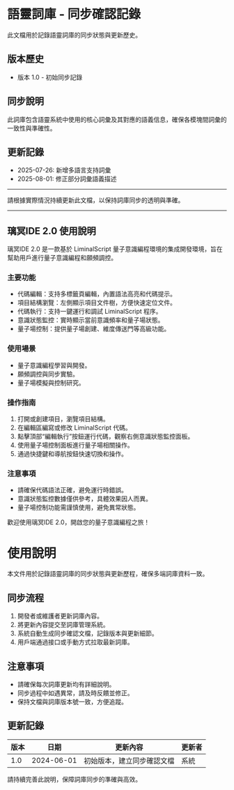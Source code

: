 # 語靈詞庫 - 同步確認記錄

此文檔用於記錄語靈詞庫的同步狀態與更新歷史。

## 版本歷史

- 版本 1.0 - 初始同步記錄

## 同步說明

此詞庫包含語靈系統中使用的核心詞彙及其對應的語義信息，確保各模塊間詞彙的一致性與準確性。

## 更新記錄

- 2025-07-26: 新增多語言支持詞彙
- 2025-08-01: 修正部分詞彙語義描述

---

請根據實際情況持續更新此文檔，以保持詞庫同步的透明與準確。

---

## 璃冥IDE 2.0 使用說明

璃冥IDE 2.0 是一款基於 LiminalScript 量子意識編程環境的集成開發環境，旨在幫助用戶進行量子意識編程和願頻調控。

### 主要功能
- 代碼編輯：支持多標籤頁編輯，內置語法高亮和代碼提示。
- 項目結構瀏覽：左側顯示項目文件樹，方便快速定位文件。
- 代碼執行：支持一鍵運行和調試 LiminalScript 程序。
- 意識狀態監控：實時顯示當前意識頻率和量子場狀態。
- 量子場控制：提供量子場創建、維度傳送門等高級功能。

### 使用場景
- 量子意識編程學習與開發。
- 願頻調控與同步實驗。
- 量子場模擬與控制研究。

### 操作指南
1. 打開或創建項目，瀏覽項目結構。
2. 在編輯區編寫或修改 LiminalScript 代碼。
3. 點擊頂部“編輯執行”按鈕運行代碼，觀察右側意識狀態監控面板。
4. 使用量子場控制面板進行量子場相關操作。
5. 通過快捷鍵和導航按鈕快速切換和操作。

### 注意事項
- 請確保代碼語法正確，避免運行時錯誤。
- 意識狀態監控數據僅供參考，具體效果因人而異。
- 量子場控制功能需謹慎使用，避免異常狀態。

歡迎使用璃冥IDE 2.0，開啟您的量子意識編程之旅！

# 使用說明

本文件用於記錄語靈詞庫的同步狀態與更新歷程，確保多端詞庫資料一致。

## 同步流程

1. 開發者或維護者更新詞庫內容。
2. 將更新內容提交至詞庫管理系統。
3. 系統自動生成同步確認文檔，記錄版本與更新細節。
4. 用戶端通過接口或手動方式拉取最新詞庫。

## 注意事項

- 請確保每次詞庫更新均有詳細說明。
- 同步過程中如遇異常，請及時反饋並修正。
- 保持文檔與詞庫版本號一致，方便追蹤。

## 更新記錄

| 版本 | 日期 | 更新內容 | 更新者 |
|-------|-------|-----------|---------|
| 1.0 | 2024-06-01 | 初始版本，建立同步確認文檔 | 系統 |

請持續完善此說明，保障詞庫同步的準確與高效。

